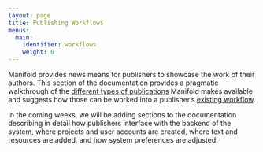 ```yaml
---
layout: page
title: Publishing Workflows
menus:
  main:
    identifier: workflows
    weight: 6
---
```


Manifold provides news means for publishers to showcase the work of their authors. This section of the documentation provides a pragmatic walkthrough of the [different types of publications](project_types.html) Manifold makes available and suggests how those can be worked into a publisher’s [existing workflow](workflow.html).

In the coming weeks, we will be adding sections to the documentation describing in detail how publishers interface with the backend of the system, where projects and user accounts are created, where text and resources are added, and how system preferences are adjusted.
